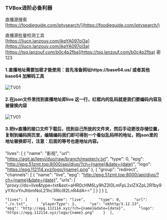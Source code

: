 ### TVBox进阶必备利器 

直播源搜索  
[https://foodieguide.com/iptvsearch/](https://foodieguide.com/iptvsearch/)  

直播源批量检测工具  
[https://liucn.lanzouv.com/ikpYA097ol3a](https://liucn.lanzouv.com/ikpYA097ol3a)  
[https://tsq.lanzouf.com/b0c4p2fba](https://tsq.lanzouf.com/b0c4p2fba) 密 123  

#### 1.直播地址需要加密才能使用：首先准备网址https://base64.us/ 或者其他base64 加解码工具
![TV01](https://liu673cn.github.io/box/sub/img/tv01.jpg) <br />

#### 2.在json文件里找到直播地址即live 这一行，红框内的乱码就是我们要编码内容及被替换内容

![TV01](https://liu673cn.github.io/box/sub/img/tv02.jpg) <br />
#### 3.把tv直播的接口文件下载后，找到自己所放的文件夹，然后手动更改存储位置，复制到编码网页里，编辑编码我们即可得到一个看似乱码样的地址，把json里的地址替换即可，注意：后面的等号也是地址内容。

  "lives": [
    {
      "name": "影视",
      "url": "https://agit.ai/leevi/duo/raw/branch/master/v.txt",
      "type": 0,
      "epg": "http://epg.51zmt.top:8000/api/diyp/?ch={name}&date={date}",
      "logo": "https://epg.112114.xyz/logo/{name}.png"
    },
    {
      "group": "redirect",
      "channels": [
        {
          "name": "live",
          "epg": "http://epg.51zmt.top:8000/api/diyp/?ch={name}&date={date}",
          "urls": [
            "proxy://do=live&type=txt&ext=aHR0cHM6Ly9hZ2l0LmFpL2xlZXZpL2R1by9yYXcvYnJhbmNoL21hc3Rlci92LnR4dA=="
          ]
        }
      ]
    }
  ],


    "lives": [    {      "name": "live",      "type": 0,      "url": "./v.txt",      "playerType": 1,      "ua": "okhttp/3.12.13",      "epg": "http://epg.112114.xyz/?ch={name}&date={date}",      "logo": "https://epg.112114.xyz/logo/{name}.png"    }  ],
